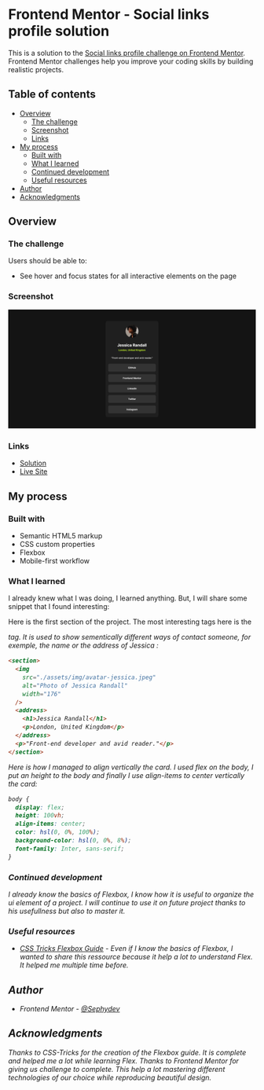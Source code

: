 # Frontend Mentor - Social links profile solution

This is a solution to the [Social links profile challenge on Frontend Mentor](https://www.frontendmentor.io/challenges/social-links-profile-UG32l9m6dQ). Frontend Mentor challenges help you improve your coding skills by building realistic projects.

## Table of contents

- [Overview](#overview)
  - [The challenge](#the-challenge)
  - [Screenshot](#screenshot)
  - [Links](#links)
- [My process](#my-process)
  - [Built with](#built-with)
  - [What I learned](#what-i-learned)
  - [Continued development](#continued-development)
  - [Useful resources](#useful-resources)
- [Author](#author)
- [Acknowledgments](#acknowledgments)

## Overview

### The challenge

Users should be able to:

- See hover and focus states for all interactive elements on the page

### Screenshot

![Preview of the Social Link Page](./assets/img/social-media-page.png)

### Links

- [Solution](https://github.com/Sephydev/social-link-page)
- [Live Site](https://sephydev.github.io/social-link-page/)

## My process

### Built with

- Semantic HTML5 markup
- CSS custom properties
- Flexbox
- Mobile-first workflow

### What I learned

I already knew what I was doing, I learned anything. But, I will share some snippet that I found interesting:

Here is the first section of the project. The most interesting tags here is the <address> tag. It is used to show sementically different ways of contact someone, for exemple, the name or the address of Jessica :

```html
<section>
  <img
    src="./assets/img/avatar-jessica.jpeg"
    alt="Photo of Jessica Randall"
    width="176"
  />
  <address>
    <h1>Jessica Randall</h1>
    <p>London, United Kingdom</p>
  </address>
  <p>"Front-end developer and avid reader."</p>
</section>
```

Here is how I managed to align vertically the card. I used flex on the body, I put an height to the body and finally I use align-items to center vertically the card:

```css
body {
  display: flex;
  height: 100vh;
  align-items: center;
  color: hsl(0, 0%, 100%);
  background-color: hsl(0, 0%, 8%);
  font-family: Inter, sans-serif;
}
```

### Continued development

I already know the basics of Flexbox, I know how it is useful to organize the ui element of a project. I will continue to use it on future project thanks to his usefullness but also to master it.

### Useful resources

- [CSS Tricks Flexbox Guide](https://css-tricks.com/snippets/css/a-guide-to-flexbox/) - Even if I know the basics of Flexbox, I wanted to share this ressource because it help a lot to understand Flex. It helped me multiple time before.

## Author

- Frontend Mentor - [@Sephydev](https://www.frontendmentor.io/profile/Sephydev)

## Acknowledgments

Thanks to CSS-Tricks for the creation of the Flexbox guide. It is complete and helped me a lot while learning Flex.
Thanks to Frontend Mentor for giving us challenge to complete. This help a lot mastering different technologies of our choice while reproducing beautiful design.
